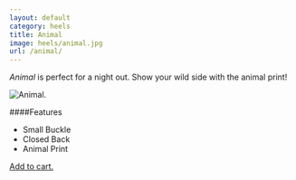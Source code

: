 ```yaml
---
layout: default
category: heels
title: Animal
image: heels/animal.jpg
url: /animal/
---
```


*Animal* is perfect for a night out. Show your wild side with the animal print!
 
<img class="product-img" src="{{site.baseurl}}/images/heels/animal.jpg" alt="Animal.">

####Features

- Small Buckle
- Closed Back
- Animal Print

<a class="btn-alt brand-family" href="{{site.baseurl}}/cart/">Add to cart.</a>